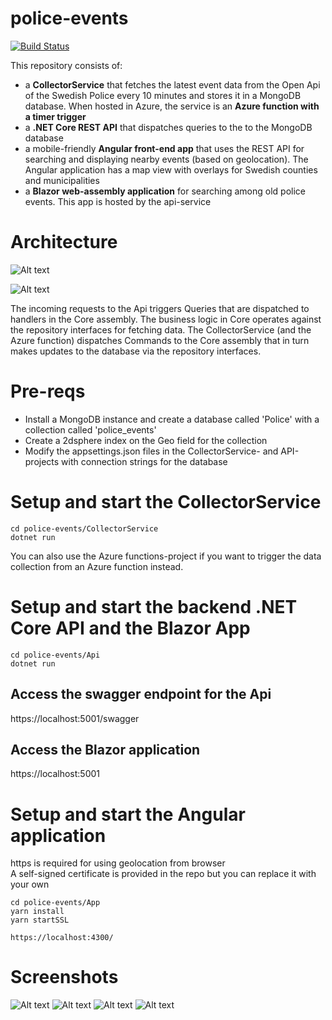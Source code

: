 # police-events

[![Build Status](https://larsbq.visualstudio.com/PoliceEvents/_apis/build/status/LarsBergqvist.police-events?branchName=main)](https://larsbq.visualstudio.com/PoliceEvents/_build/latest?definitionId=16&branchName=main)

This repository consists of:  
* a <b>CollectorService</b> that fetches the latest event data from the Open Api of the Swedish Police every 10 minutes and stores it in a MongoDB database. When hosted in Azure, the service is an <b>Azure function with a timer trigger</b>    
* a <b>.NET Core REST API</b> that dispatches queries to the to the MongoDB database   
* a mobile-friendly <b>Angular front-end app</b> that uses the REST API for searching and displaying nearby events (based on geolocation). The Angular application has a map view with overlays for Swedish counties and municipalities   
* a <b>Blazor web-assembly application</b> for searching among old police events. This app is hosted by the api-service   


# Architecture
![Alt text](https://github.com/LarsBergqvist/police-events/blob/main/overview_azure.png?raw=true 'Overview of the system in Azure')

![Alt text](https://github.com/LarsBergqvist/police-events/blob/main/dependencies.png?raw=true 'Dependencies')

The incoming requests to the Api triggers Queries that are dispatched to handlers in the Core assembly. The business logic in Core operates against the repository interfaces for fetching data. The CollectorService (and the Azure function) dispatches Commands to the Core assembly that in turn makes updates to the database via the repository interfaces.  

# Pre-reqs  
* Install a MongoDB instance and create a database called 'Police' with a collection called 'police_events'  
* Create a 2dsphere index on the Geo field for the collection  
* Modify the appsettings.json files in the CollectorService- and API-projects with connection strings for the database  

# Setup and start the CollectorService
```
cd police-events/CollectorService
dotnet run

```
You can also use the Azure functions-project if you want to trigger the data collection from an Azure function instead.  

# Setup and start the backend .NET Core API and the Blazor App
```
cd police-events/Api
dotnet run

```
## Access the swagger endpoint for the Api
https://localhost:5001/swagger
## Access the Blazor application
https://localhost:5001

# Setup and start the Angular application
https is required for using geolocation from browser  
A self-signed certificate is provided in the repo but you can replace it with your own  
```
cd police-events/App
yarn install
yarn startSSL  

https://localhost:4300/

```
# Screenshots

![Alt text](https://github.com/LarsBergqvist/police-events/blob/main/screenshot1.png?raw=true 'Police events list')
![Alt text](https://github.com/LarsBergqvist/police-events/blob/main/screenshot2.png?raw=true 'Map sidebar 1')
![Alt text](https://github.com/LarsBergqvist/police-events/blob/main/screenshot3.png?raw=true 'Map sidebar 2')
![Alt text](https://github.com/LarsBergqvist/police-events/blob/main/screenshot4.png?raw=true 'Blazor application')
